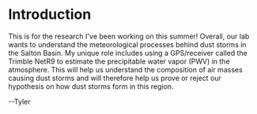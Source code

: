 # Introduction

This is for the research I've been working on
this summer! Overall, our lab wants to understand the meteorological
processes behind dust storms in the Salton Basin. My unique role includes
using a GPS/receiver called the Trimble NetR9 to estimate the precipitable
water vapor (PWV) in the atmosphere. This will help us understand the
composition of air masses causing dust storms and will therefore help us
prove or reject our hypothesis on how dust storms form in this region.

--Tyler 
